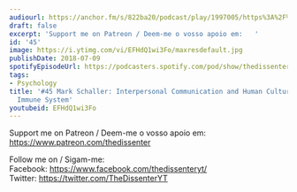 ```yaml
---
audiourl: https://anchor.fm/s/822ba20/podcast/play/1997005/https%3A%2F%2Fd3ctxlq1ktw2nl.cloudfront.net%2Fproduction%2F2018-11-28%2F7647655-44100-2-80900116885ef.mp3
draft: false
excerpt: 'Support me on Patreon / Deem-me o vosso apoio em:   '
id: '45'
image: https://i.ytimg.com/vi/EFHdQ1wi3Fo/maxresdefault.jpg
publishDate: 2018-07-09
spotifyEpisodeUrl: https://podcasters.spotify.com/pod/show/thedissenter/episodes/45-Mark-Schaller-Interpersonal-Communication-and-Human-Culture--The-Behavioral-Immune-System-e2reod
tags:
- Psychology
title: '#45 Mark Schaller: Interpersonal Communication and Human Culture, The Behavioral
  Immune System'
youtubeid: EFHdQ1wi3Fo
---
```

<div class="timelinks">

Support me on Patreon / Deem-me o vosso apoio em:   
https://www.patreon.com/thedissenter

Follow me on / Sigam-me:  
Facebook: https://www.facebook.com/thedissenteryt/  
Twitter: https://twitter.com/TheDissenterYT
</div>

